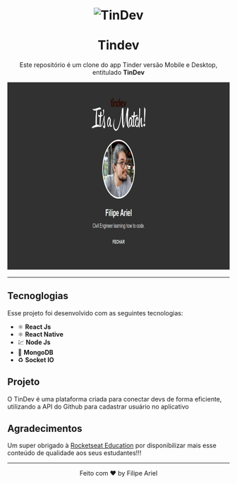 <h1 align="center">
  <br>
  <img src="https://svgshare.com/i/G_S.svg" alt="TinDev" width="120">
  <br>
  <br>
  Tindev
</h1>

<p align="center">Este repositório é um clone do app Tinder versão Mobile e Desktop, entitulado <strong>TinDev</strong>
</p>

<div align="center">
  <img src="./itsamatch.png" alt="demo-web" height="425">
</div>

<hr />

## Tecnoglogias

Esse projeto foi desenvolvido com as seguintes tecnologias:

- ⚛️ **React Js**
- ⚛️ **React Native**
- 💹 **Node Js**
- 📄 **MongoDB**
- ♻️ **Socket IO**

## Projeto

O TinDev é uma plataforma criada para conectar devs de forma eficiente, utilizando a API do Github para cadastrar
usuário no aplicativo

## Agradecimentos

Um super obrigado à <a href="https://github.com/rocketseat-education">Rocketseat Education</a> por disponibilizar mais
esse conteúdo de qualidade aos seus estudantes!!!

---

<p align="center">Feito com ♥ by Filipe Ariel</p>